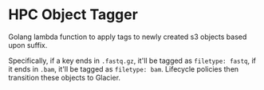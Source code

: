 HPC Object Tagger
=================

Golang lambda function to apply tags to newly created s3 objects based upon
suffix.

Specifically, if a key ends in `.fastq.gz`,
it'll be tagged as `filetype: fastq`, if it ends in `.bam`, it'll be tagged as
`filetype: bam`. Lifecycle policies then transition these objects to Glacier.
